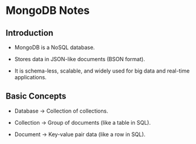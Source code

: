 # MongoDB Notes

## Introduction

- MongoDB is a NoSQL database.

- Stores data in JSON-like documents (BSON format).

- It is schema-less, scalable, and widely used for big data and real-time applications.

## Basic Concepts

- Database → Collection of collections.

- Collection → Group of documents (like a table in SQL).

- Document → Key-value pair data (like a row in SQL).
